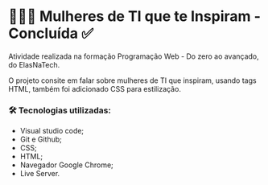 # 👩🏼‍💻 Mulheres de TI que te Inspiram - Concluída ✅

Atividade realizada na formação Programação Web - Do zero ao avançado, do ElasNaTech.

O projeto consite em falar sobre mulheres de TI que inspiram, usando tags HTML, também foi adicionado CSS para estilização.

### 🛠️ Tecnologias utilizadas:

- Visual studio code;
- Git e Github;
- CSS;
- HTML;
- Navegador Google Chrome;
- Live Server.


